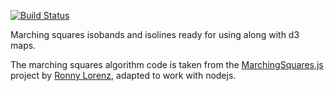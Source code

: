 [![Build Status](https://travis-ci.org/rveciana/d3-marching-squares.svg?branch=master)](https://travis-ci.org/rveciana/d3-marching-squares)

Marching squares isobands and isolines ready for using along with d3 maps.

The marching squares algorithm code is taken from the [MarchingSquares.js](https://github.com/RaumZeit/MarchingSquares.js) project by [Ronny Lorenz](https://github.com/RaumZeit), adapted to work with nodejs.

